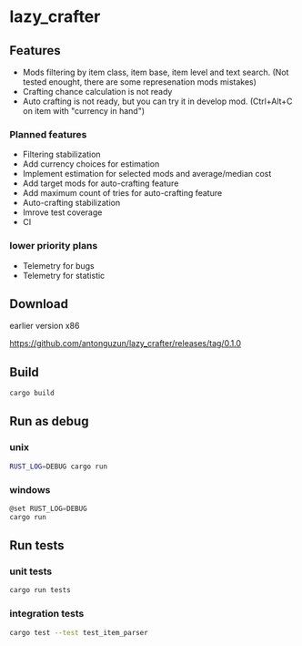 # lazy_crafter

## Features

- Mods filtering by item class, item base, item level and text search. (Not tested enought, there are some represenation mods mistakes)
- Crafting chance calculation is not ready
- Auto crafting is not ready, but you can try it in develop mod. (Ctrl+Alt+C on item with "currency in hand")

### Planned features

- Filtering stabilization
- Add currency choices for estimation
- Implement estimation for selected mods and average/median cost
- Add target mods for auto-crafting feature
- Add maximum count of tries for auto-crafting feature
- Auto-crafting stabilization
- Imrove test coverage
- CI

### lower priority plans 

- Telemetry for bugs
- Telemetry for statistic

## Download

earlier version x86

https://github.com/antonguzun/lazy_crafter/releases/tag/0.1.0

## Build

```sh
cargo build
```

## Run as debug

### unix

```sh
RUST_LOG=DEBUG cargo run
```

### windows

```PowerShell
@set RUST_LOG=DEBUG
cargo run
```

## Run tests

### unit tests

```sh
cargo run tests
```

### integration tests

```sh
cargo test --test test_item_parser
```
